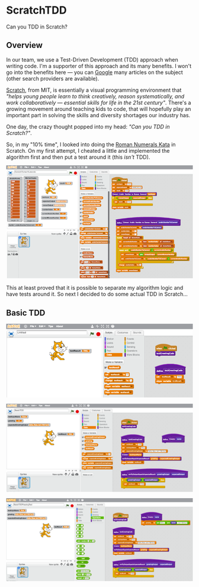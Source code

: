 # ScratchTDD

Can you TDD in Scratch?

## Overview

In our team, we use a Test-Driven Development (TDD) approach when writing code. I'm a supporter of this approach and its many benefits. I won't go into the benefits here — you can [Google](https://www.google.co.uk/search?q=test%20driven%20development) many articles on the subject (other search providers are available).

[Scratch](https://scratch.mit.edu), from MIT, is essentially a visual programming environment that _"helps young people learn to think creatively, reason systematically, and work collaboratively — essential skills for life in the 21st century"_. There's a growing movement around teaching kids to code, that will hopefully play an important part in solving the skills and diversity shortages our industry has.

One day, the crazy thought popped into my head: _"Can you TDD in Scratch?"_.

So, in my "10% time", I looked into doing the [Roman Numerals Kata](http://codingdojo.org/kata/RomanNumerals/) in Scratch. On my first attempt, I cheated a little and implemented the algorithm first and then put a test around it (this _isn't_ TDD).

![](Roman.png)

This at least proved that it is possible to separate my algorithm logic and have tests around it. So next I decided to do some actual TDD in Scratch...

## Basic TDD

![](EmptyTest.png)

![](BasicTDDFailingTest.png)

![](BasicTDDPassingTest.png)
